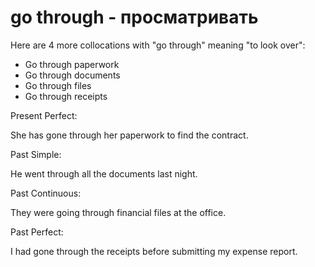 # go through - просматривать


Here are 4 more collocations with "go through" meaning "to look over":

- Go through paperwork
- Go through documents
- Go through files
- Go through receipts

Present Perfect:

She has gone through her paperwork to find the contract.

Past Simple:

He went through all the documents last night.

Past Continuous:

They were going through financial files at the office.

Past Perfect:

I had gone through the receipts before submitting my expense report.